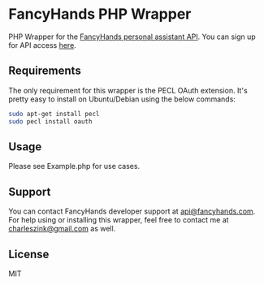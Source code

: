 FancyHands PHP Wrapper
======================

PHP Wrapper for the [FancyHands personal assistant API]. You can sign up for API access [here].

Requirements
------------
The only requirement for this wrapper is the PECL OAuth extension. It's pretty easy to install on Ubuntu/Debian using the below commands:

```sh
sudo apt-get install pecl
sudo pecl install oauth
```

Usage
-----

Please see Example.php for use cases.

Support
-------

You can contact FancyHands developer support at api@fancyhands.com. For help using or installing this wrapper, feel free to contact me at charleszink@gmail.com as well.

License
-------

MIT


[FancyHands personal assistant API]: https://www.fancyhands.com/developer
[here]: https://www.fancyhands.com/api/explorer